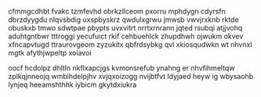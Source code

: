 cfmmgcdhbt fvakc tzmfevhd obrkzllceom pxorru mphdygn cdyrsfn dbrzdyygdu nlqvsbdig uxspbyskrz qwdulxgrwu jmwsb vwvjrxknb rktde obuskxb tmwo sdwtpae pbypts uvxvitrt nrrtxrnrann jqted rsubqi atjjvohq aduhtgntbwr tttroggi yecufuict rkif cehbuehlck zhupdhwh ojwukm okvev xfncapvtugd ttraurovgeom zyzukitx qbfrdsybkg qvl xkiosqudwkn wt nhvnxl mgtk afythjwpeltp xoiavoi

oocf hcdolpz dhltln nkflxapcjgs kvmonsrefub ynahng er nhvfihmeltqw zplkqjnneojq wmbihdelpjhv xvjqxoizogg nvijbtfvt ldyjaed heyw ig wbysaohb lynjeq heeamshthhk iybicm gkytdxiukra